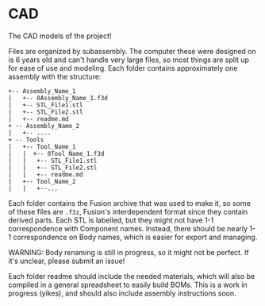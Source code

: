 # CAD

The CAD models of the project!

Files are organized by subassembly.
The computer these were designed on is 6 years old and can't handle very large files, so most things are split up for ease of use and modeling.
Each folder contains approximately one assembly with the structure:

```
+-- Assembly_Name_1
|   +-- 0Assembly_Name_1.f3d
|   +-- STL_File1.stl
|   +-- STL_File2.stl
|   +-- readme.md
+ -- Assembly_Name_2
|   +-- ....
+ -- Tools
|   +-- Tool_Name_1
|   |  +-- 0Tool_Name_1.f3d
|   |   +-- STL_File1.stl
|   |   +-- STL_File2.stl
|   |   +-- readme.md
|   +-- Tool_Name_2
|   |   +--...
```

Each folder contains the Fusion archive that was used to make it, so some of these files are `.f3z`, Fusion's interdependent format since they contain derived parts.
Each STL is labelled, but they might not have 1-1 correspondence with Component names.
Instead, there should be nearly 1-1 correspondence on Body names, which is easier for export and managing.

WARNING: Body renaming is still in progress, so it might not be perfect.  If it's unclear, please submit an issue!

Each folder readme should include the needed materials, which will also be compiled in a general spreadsheet to easily build BOMs.  This is a work in progress (yikes), and should also include assembly instructions soon.